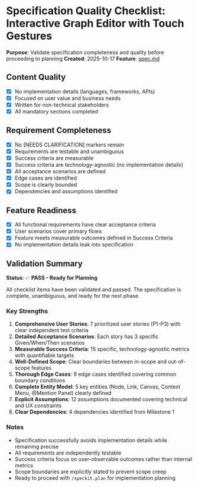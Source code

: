 # Specification Quality Checklist: Interactive Graph Editor with Touch Gestures

**Purpose**: Validate specification completeness and quality before proceeding to planning
**Created**: 2025-10-17
**Feature**: [spec.md](../spec.md)

## Content Quality

- [x] No implementation details (languages, frameworks, APIs)
- [x] Focused on user value and business needs
- [x] Written for non-technical stakeholders
- [x] All mandatory sections completed

## Requirement Completeness

- [x] No [NEEDS CLARIFICATION] markers remain
- [x] Requirements are testable and unambiguous
- [x] Success criteria are measurable
- [x] Success criteria are technology-agnostic (no implementation details)
- [x] All acceptance scenarios are defined
- [x] Edge cases are identified
- [x] Scope is clearly bounded
- [x] Dependencies and assumptions identified

## Feature Readiness

- [x] All functional requirements have clear acceptance criteria
- [x] User scenarios cover primary flows
- [x] Feature meets measurable outcomes defined in Success Criteria
- [x] No implementation details leak into specification

## Validation Summary

**Status**: ✅ **PASS - Ready for Planning**

All checklist items have been validated and passed. The specification is complete, unambiguous, and ready for the next phase.

### Key Strengths

1. **Comprehensive User Stories**: 7 prioritized user stories (P1-P3) with clear independent test criteria
2. **Detailed Acceptance Scenarios**: Each story has 3 specific Given/When/Then scenarios
3. **Measurable Success Criteria**: 15 specific, technology-agnostic metrics with quantifiable targets
4. **Well-Defined Scope**: Clear boundaries between in-scope and out-of-scope features
5. **Thorough Edge Cases**: 9 edge cases identified covering common boundary conditions
6. **Complete Entity Model**: 5 key entities (Node, Link, Canvas, Context Menu, @Mention Panel) clearly defined
7. **Explicit Assumptions**: 12 assumptions documented covering technical and UX constraints
8. **Clear Dependencies**: 4 dependencies identified from Milestone 1

### Notes

- Specification successfully avoids implementation details while remaining precise
- All requirements are independently testable
- Success criteria focus on user-observable outcomes rather than internal metrics
- Scope boundaries are explicitly stated to prevent scope creep
- Ready to proceed with `/speckit.plan` for implementation planning
